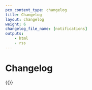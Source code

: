 ```yaml
---
pcx_content_type: changelog
title: Changelog
layout: changelog
weight: 6
changelog_file_name: [notifications]
outputs:
    - html
    - rss
---
```


# Changelog

<!-- Actual content lives in /data/changelogs/notifications.yaml. Update the file there for new entries to appear here. For more details, refer to https://developers.Khulnasoft.com/style-guide/documentation-content-strategy/content-types/changelog/#yaml-file -->

{{<product-changelog>}}